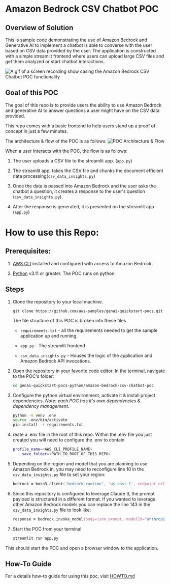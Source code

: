 # Amazon Bedrock CSV Chatbot POC

## Overview of Solution

This is sample code demonstrating the use of Amazon Bedrock and Generative AI to implement a chatbot is able to converse with the user based on CSV data provided by the user. The application is constructed with a simple streamlit frontend where users can upload large CSV files and get them analyzed or start chatbot interactions.

![A gif of a screen recording show casing the Amazon Bedrock CSV Chatbot POC functionality](images/demo.gif)


## Goal of this POC
The goal of this repo is to provide users the ability to use Amazon Bedrock and generative AI to answer questions a user might have on the CSV data provided. 

This repo comes with a basic frontend to help users stand up a proof of concept in just a few minutes.

The architecture & flow of the POC is as follows:
![POC Architecture & Flow](images/architecture.png 'POC Architecture')


When a user interacts with the POC, the flow is as follows:

1. The user uploads a CSV file to the streamlit app. (`app.py`)

1. The streamlit app, takes the CSV file and chunks the document efficient data processing(`csv_data_insights.py`)

1. Once the data is passed into Amazon Bedrock and the user asks the chatbot a question, it creates a response to the user&#39;s question (`csv_data_insights.py`).

1. After the response is generated, it is presented on the streamlit app (`app.py`)




# How to use this Repo:

## Prerequisites:

1. [AWS CLI](https://docs.aws.amazon.com/cli/latest/userguide/getting-started-install.html) installed and configured with access to Amazon Bedrock.

1. [Python](https://www.python.org/downloads/) v3.11 or greater. The POC runs on python. 



## Steps
1. Clone the repository to your local machine.

    ```
    git clone https://github.com/aws-samples/genai-quickstart-pocs.git
    ```
    
    The file structure of this POC is broken into these files
    
    * `requirements.txt` - all the requirements needed to get the sample application up and running.
    * `app.py` - The streamlit frontend
    
    
    * `csv_data_insights.py` - Houses the logic of the application and Amazon Bedrock API invocations.
    
    

1. Open the repository in your favorite code editor. In the terminal, navigate to the POC's folder:
    ```zsh
    cd genai-quickstart-pocs-python/amazon-bedrock-csv-chatbot-poc
    ```

1. Configure the python virtual environment, activate it & install project dependencies. *Note: each POC has it's own dependencies & dependency management.*
    ```zsh
    python -m venv .env
    source .env/bin/activate
    pip install -r requirements.txt
    ```

1. reate a .env file in the root of this repo. Within the .env file you just created you will need to configure the .env to contain

    ```zsh
    profile_name=<AWS_CLI_PROFILE_NAME>
        save_folder=<PATH_TO_ROOT_OF_THIS_REPO>
    ```


1. Depending on the region and model that you are planning to use Amazon Bedrock in, you may need to reconfigure line 10 in the `csv_data_insights.py` file to set your region:

    ```zsh
    bedrock = boto3.client('bedrock-runtime', 'us-east-1', endpoint_url='https://bedrock.us-east-1.amazonaws.com')
    ```


1. Since this repository is configured to leverage Claude 3, the prompt payload is structured in a different format. If you wanted to leverage other Amazon Bedrock models you can replace the line 143 in the `csv_data_insights.py` file to look like:

    ```zsh
    response = bedrock.invoke_model(body=json_prompt, modelId="anthropic.claude-3-sonnet-20240229-v1:0", accept="application/json", contentType="application/json")
    ```


1. Start the POC from your terminal
    ```zsh
    streamlit run app.py
    ```
This should start the POC and open a browser window to the application. 

## How-To Guide
For a details how-to guide for using this poc, visit [HOWTO.md](HOWTO.md)

